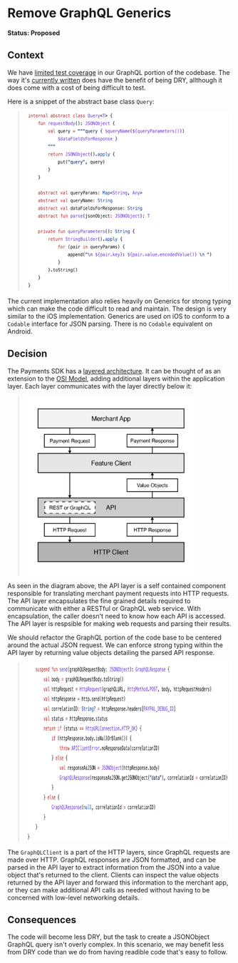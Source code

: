 # Remove GraphQL Generics

**Status: Proposed**

## Context

We have [limited test coverage][1] in our GraphQL portion of the codebase. The way it's [currently written][2] does have the benefit of being DRY, allthough it does come with a cost of being difficult to test.

Here is a snippet of the abstract base class `Query`:

> <img src="./figure-query-abstract-base-class.png" height="400" alt="Query Abstract Base Class Source Code">

The current implementation also relies heavily on Generics for strong typing which can make the code difficult to read and maintain. The design is very similar to the iOS implementation. Generics are used on iOS to conform to a `Codable` interface for JSON parsing. There is no `Codable` equivalent on Android.

## Decision

The Payments SDK has a [layered architecture][3]. It can be thought of as an extension to the [OSI Model][4], adding additional layers within the application layer. Each layer communicates with the layer directly below it:

> <img src="./figure-payments-sdk-architecture.png" height="400" alt="Payments SDK Architecture Layers: Merchant App, Feature Client, API, HTTP Client">

As seen in the diagram above, the API layer is a self contained component responsible for translating merchant payment requests into HTTP requests. The API layer encapsulates the fine grained details required to communicate with either a RESTful or GraphQL web service. With encapsulation, the caller doesn't need to know how each API is accessed.  The API layer is respsible for making web requests and parsing their results.

We should refactor the GraphQL portion of the code base to be centered around the actual JSON request. We can enforce strong typing within the API layer by returning value objects detailing the parsed API response.

> <img src="./figure-graph-ql-client.png" height="400" alt="GraphQL Client Source Code">

The `GraphQLClient` is a part of the HTTP layers, since GraphQL requests are made over HTTP. GraphQL responses are JSON formatted, and can be parsed in the API layer to extract information from the JSON into a value object that's returned to the client. Clients can inspect the value objects returned by the API layer and forward this information to the merchant app, or they can make additional API calls as needed without having to be concerned with low-level networking details.

## Consequences

The code will become less DRY, but the task to create a JSONObject GraphQL query isn't overly complex. In this scenario, we may benefit less from DRY code than we do from having readible code that's easy to follow.

[1]: https://github.com/paypal/Android-SDK/blob/1fa0b256c00dc0b95872c21cc4865e6f58d4dd88/CorePayments/src/test/java/com/paypal/android/corepayments/graphql/fundingEligibility/FundingEligibilityQueryTest.kt#L12
[2]: https://github.com/paypal/Android-SDK/blob/1fa0b256c00dc0b95872c21cc4865e6f58d4dd88/CorePayments/src/main/java/com/paypal/android/corepayments/graphql/fundingEligibility/FundingEligibilityQuery.kt#L10
[3]: https://www.baeldung.com/cs/layered-architecture
[4]: https://www.cloudflare.com/learning/ddos/glossary/open-systems-interconnection-model-osi/
